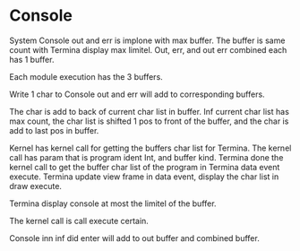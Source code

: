 # Console

System Console out and err is implone with max buffer.
The buffer is same count with Termina display max limitel.
Out, err, and out err combined each has 1 buffer.

Each module execution has the 3 buffers.

Write 1 char to Console out and err will add to
corresponding buffers.

The char is add to back of current char list in buffer.
Inf current char list has max count, the char list is shifted
1 pos to front of the buffer, and the char is add to last pos
in buffer.

Kernel has kernel call for getting the buffers char list
for Termina.
The kernel call has param that is program ident Int, and buffer kind.
Termina done the kernel call to get the buffer
char list of the program in Termina data event execute.
Termina update view frame in data event, display the char list in
draw execute.

Termina display console at most the limitel of the buffer.

The kernel call is call execute certain.

Console inn inf did enter will add to out buffer and combined buffer.
